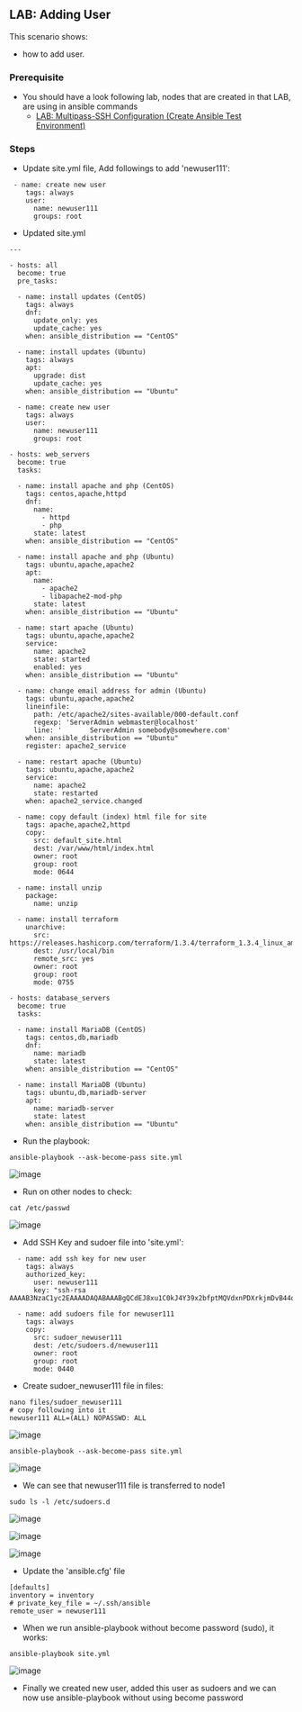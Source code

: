## LAB: Adding User

This scenario shows:
- how to add user.

### Prerequisite

- You should have a look following lab, nodes that are created in that LAB, are using in ansible commands
  - [LAB: Multipass-SSH Configuration (Create Ansible Test Environment)](https://github.com/omerbsezer/Fast-Ansible/blob/main/Multipass-SSH-Configuration.md)

### Steps

- Update site.yml file, Add followings to add 'newuser111':

```
 - name: create new user
    tags: always
    user:
      name: newuser111
      groups: root
```

- Updated site.yml 

```
---

- hosts: all
  become: true
  pre_tasks:

  - name: install updates (CentOS)
    tags: always
    dnf:
      update_only: yes
      update_cache: yes
    when: ansible_distribution == "CentOS"

  - name: install updates (Ubuntu)
    tags: always
    apt:
      upgrade: dist
      update_cache: yes
    when: ansible_distribution == "Ubuntu"
   
  - name: create new user
    tags: always
    user:
      name: newuser111
      groups: root

- hosts: web_servers
  become: true
  tasks:

  - name: install apache and php (CentOS)
    tags: centos,apache,httpd
    dnf:
      name:
        - httpd
        - php
      state: latest
    when: ansible_distribution == "CentOS"

  - name: install apache and php (Ubuntu)
    tags: ubuntu,apache,apache2
    apt:
      name:
        - apache2
        - libapache2-mod-php
      state: latest
    when: ansible_distribution == "Ubuntu"
    
  - name: start apache (Ubuntu)
    tags: ubuntu,apache,apache2
    service:
      name: apache2
      state: started
      enabled: yes
    when: ansible_distribution == "Ubuntu"
    
  - name: change email address for admin (Ubuntu)
    tags: ubuntu,apache,apache2
    lineinfile:
      path: /etc/apache2/sites-available/000-default.conf
      regexp: 'ServerAdmin webmaster@localhost'
      line: '       ServerAdmin somebody@somewhere.com'
    when: ansible_distribution == "Ubuntu"
    register: apache2_service

  - name: restart apache (Ubuntu)
    tags: ubuntu,apache,apache2
    service:
      name: apache2
      state: restarted
    when: apache2_service.changed
    
  - name: copy default (index) html file for site
    tags: apache,apache2,httpd
    copy:
      src: default_site.html
      dest: /var/www/html/index.html
      owner: root
      group: root
      mode: 0644    
      
  - name: install unzip
    package:
      name: unzip

  - name: install terraform
    unarchive:
      src: https://releases.hashicorp.com/terraform/1.3.4/terraform_1.3.4_linux_amd64.zip
      dest: /usr/local/bin
      remote_src: yes
      owner: root
      group: root
      mode: 0755  
      
- hosts: database_servers
  become: true
  tasks:

  - name: install MariaDB (CentOS)
    tags: centos,db,mariadb
    dnf:
      name: mariadb
      state: latest
    when: ansible_distribution == "CentOS"

  - name: install MariaDB (Ubuntu)
    tags: ubuntu,db,mariadb-server
    apt:
      name: mariadb-server
      state: latest
    when: ansible_distribution == "Ubuntu"
```

- Run the playbook:

```
ansible-playbook --ask-become-pass site.yml
```

![image](https://user-images.githubusercontent.com/10358317/201946359-c22d6265-12ef-4bbd-8e19-956bff8a70a9.png)

- Run on other nodes to check:

```
cat /etc/passwd
```

![image](https://user-images.githubusercontent.com/10358317/201946789-0a860635-910f-4239-8131-da7cea7af6b1.png)

- Add SSH Key and sudoer file into 'site.yml':

```
  - name: add ssh key for new user
    tags: always
    authorized_key:
      user: newuser111
      key: "ssh-rsa AAAAB3NzaC1yc2EAAAADAQABAAABgQCdEJ8xu1C0kJ4Y39x2bfptMQVdxnPDXrkjmDvB44oDV78yKWg/0B/kacMqiEaaiEyAedH>

  - name: add sudoers file for newuser111
    tags: always
    copy:
      src: sudoer_newuser111
      dest: /etc/sudoers.d/newuser111
      owner: root
      group: root
      mode: 0440
```

- Create sudoer_newuser111 file in files:

```
nano files/sudoer_newuser111
# copy following into it
newuser111 ALL=(ALL) NOPASSWD: ALL
```

![image](https://user-images.githubusercontent.com/10358317/201950100-3a9b10e3-3342-4dbe-b005-dab25be2a534.png)

```
ansible-playbook --ask-become-pass site.yml
```

![image](https://user-images.githubusercontent.com/10358317/201950757-5d496494-8d74-4513-80b4-2fa0f5a546ff.png)

- We can see that newuser111 file is transferred to node1

```
sudo ls -l /etc/sudoers.d
```
 
![image](https://user-images.githubusercontent.com/10358317/201951036-f09de25b-bdf2-49fc-b54e-68f223b0e287.png)

![image](https://user-images.githubusercontent.com/10358317/201951673-28afbf0d-8992-4d53-8860-f23a7e2e694c.png)

![image](https://user-images.githubusercontent.com/10358317/201952021-c57d91fd-dddc-4c14-bf7b-2e8557bd9125.png)


- Update the 'ansible.cfg' file

```
[defaults]
inventory = inventory
# private_key_file = ~/.ssh/ansible
remote_user = newuser111
```
- When we run ansible-playbook without become password (sudo), it works:

```
ansible-playbook site.yml
```

![image](https://user-images.githubusercontent.com/10358317/201961697-79fee25d-f1f0-4894-81ce-8dfe30c6ff67.png)

- Finally we created new user, added this user as sudoers and we can now use ansible-playbook without using become password
